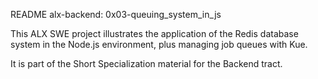 README alx-backend: 0x03-queuing_system_in_js

This ALX SWE project illustrates the application of the Redis database system in
the Node.js environment, plus managing job queues with Kue.

It is part of the Short Specialization material for the Backend tract.
